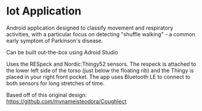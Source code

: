 # Iot Application

Android application designed to classify movement and respiratory activities, with a particular focus on detecting "shuffle walking" - a common early symptom of Parkinson's disease. 

Can be built out-the-box using Adroid Studio

Uses the RESpeck and Nordic:Thingy52 sensors. The respeck is attached to the lower left side of the torso (just below the floating rib) and the Thingy is placed in your right front pocket. The app uses Bluetooth LE to connect to both sensors for long stretches of time.

Based off of this original design:
https://github.com/mynameisteodora/Coughlect
